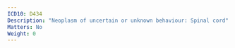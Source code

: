 ```yaml
---
ICD10: D434
Description: "Neoplasm of uncertain or unknown behaviour: Spinal cord"
Matters: No
Weight: 0
---
```


